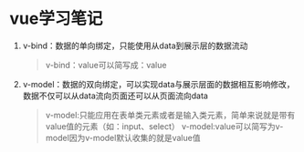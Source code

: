 # vue学习笔记

1. v-bind：数据的单向绑定，只能使用从data到展示层的数据流动
   >v-bind：value可以简写成：value
2. v-model：数据的双向绑定，可以实现data与展示层面的数据相互影响修改，数据不仅可以从data流向页面还可以从页面流向data
   > v-model:只能应用在表单类元素或者是输入类元素，简单来说就是带有value值的元素（如：input、select）
   > v-model:value可以简写为v-model因为v-model默认收集的就是value值

